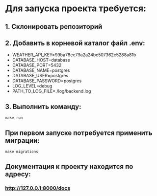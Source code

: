 # Для запуска проекта требуется:
## 1. Склонировать репозиторий
## 2. Добавить в корневой каталог файл .env:

- WEATHER_API_KEY=99ba78ee79a2a24bc507362c5288a81b
- DATABASE_HOST=database
- DATABASE_PORT=5432
- DATABASE_NAME=postgres
- DATABASE_USER=postgres
- DATABASE_PASSWORD=postgres
- LOG_LEVEL=debug
- PATH_TO_LOG_FILE=./log/backend.log

## 3. Выполнить команду:

```
make run
```

## При первом запуске потребуется применить миграции:

```
make migrations
```

## Документация к проекту находится по адресу:

### http://127.0.0.1:8000/docs
